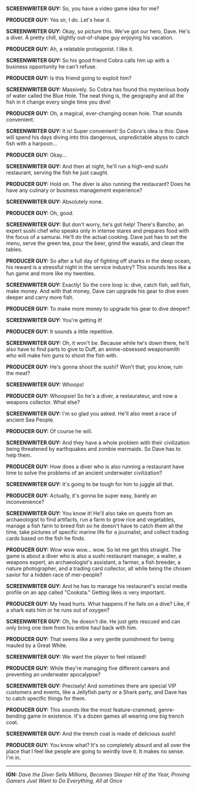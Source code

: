 **SCREENWRITER GUY:** So, you have a video game idea for me?

**PRODUCER GUY:** Yes sir, I do. Let's hear it.

**SCREENWRITER GUY:** Okay, so picture this. We've got our hero, Dave. He's a diver. A pretty chill, slightly out-of-shape guy enjoying his vacation.

**PRODUCER GUY:** Ah, a relatable protagonist. I like it.

**SCREENWRITER GUY:** So his good friend Cobra calls him up with a business opportunity he can't refuse.

**PRODUCER GUY:** Is this friend going to exploit him?

**SCREENWRITER GUY:** Massively. So Cobra has found this mysterious body of water called the Blue Hole. The neat thing is, the geography and all the fish in it change every single time you dive!

**PRODUCER GUY:** Oh, a magical, ever-changing ocean hole. That sounds convenient.

**SCREENWRITER GUY:** It is! Super convenient! So Cobra's idea is this: Dave will spend his days diving into this dangerous, unpredictable abyss to catch fish with a harpoon...

**PRODUCER GUY:** Okay...

**SCREENWRITER GUY:** And then at night, he'll run a high-end sushi restaurant, serving the fish he just caught.

**PRODUCER GUY:** Hold on. The diver is also running the restaurant? Does he have any culinary or business management experience?

**SCREENWRITER GUY:** Absolutely none.

**PRODUCER GUY:** Oh, good.

**SCREENWRITER GUY:** But don't worry, he's got help! There's Bancho, an expert sushi chef who speaks only in intense stares and prepares food with the focus of a samurai. He'll do the actual cooking. Dave just has to set the menu, serve the green tea, pour the beer, grind the wasabi, and clean the tables.

**PRODUCER GUY:** So after a full day of fighting off sharks in the deep ocean, his reward is a stressful night in the service industry? This sounds less like a fun game and more like my twenties.

**SCREENWRITER GUY:** Exactly! So the core loop is: dive, catch fish, sell fish, make money. And with that money, Dave can upgrade his gear to dive even deeper and carry more fish.

**PRODUCER GUY:** To make more money to upgrade his gear to dive deeper?

**SCREENWRITER GUY:** You're getting it!

**PRODUCER GUY:** It sounds a little repetitive.

**SCREENWRITER GUY:** Oh, it won't be. Because while he's down there, he'll also have to find parts to give to Duff, an anime-obsessed weaponsmith who will make him guns to shoot the fish with.

**PRODUCER GUY:** He's gonna shoot the sushi? Won't that, you know, ruin the meat?

**SCREENWRITER GUY:** Whoops!

**PRODUCER GUY:** Whoopsie! So he's a diver, a restaurateur, and now a weapons collector. What else?

**SCREENWRITER GUY:** I'm so glad you asked. He'll also meet a race of ancient Sea People.

**PRODUCER GUY:** Of course he will.

**SCREENWRITER GUY:** And they have a whole problem with their civilization being threatened by earthquakes and zombie mermaids. So Dave has to help them.

**PRODUCER GUY:** How does a diver who is also running a restaurant have time to solve the problems of an ancient underwater civilization?

**SCREENWRITER GUY:** It's going to be tough for him to juggle all that.

**PRODUCER GUY:** Actually, it's gonna be super easy, barely an inconvenience?

**SCREENWRITER GUY:** You know it! He'll also take on quests from an archaeologist to find artifacts, run a farm to grow rice and vegetables, manage a fish farm to breed fish so he doesn't have to catch them all the time, take pictures of specific marine life for a journalist, and collect trading cards based on the fish he finds.

**PRODUCER GUY:** Wow wow wow... wow. So let me get this straight. The game is about a diver who is also a sushi restaurant manager, a waiter, a weapons expert, an archaeologist's assistant, a farmer, a fish breeder, a nature photographer, and a trading card collector, all while being the chosen savior for a hidden race of mer-people?

**SCREENWRITER GUY:** And he has to manage his restaurant's social media profile on an app called "Cooksta." Getting likes is very important.

**PRODUCER GUY:** My head hurts. What happens if he fails on a dive? Like, if a shark eats him or he runs out of oxygen?

**SCREENWRITER GUY:** Oh, he doesn't die. He just gets rescued and can only bring one item from his entire haul back with him.

**PRODUCER GUY:** That seems like a very gentle punishment for being mauled by a Great White.

**SCREENWRITER GUY:** We want the player to feel relaxed!

**PRODUCER GUY:** While they're managing five different careers and preventing an underwater apocalypse?

**SCREENWRITER GUY:** Precisely! And sometimes there are special VIP customers and events, like a Jellyfish party or a Shark party, and Dave has to catch specific things for them.

**PRODUCER GUY:** This sounds like the most feature-crammed, genre-bending game in existence. It's a dozen games all wearing one big trench coat.

**SCREENWRITER GUY:** And the trench coat is made of delicious sushi!

**PRODUCER GUY:** You know what? It's so completely absurd and all over the place that I feel like people are going to weirdly love it. It makes no sense. I'm in.

***

**IGN:** *Dave the Diver Sells Millions, Becomes Sleeper Hit of the Year, Proving Gamers Just Want to Do Everything, All at Once*